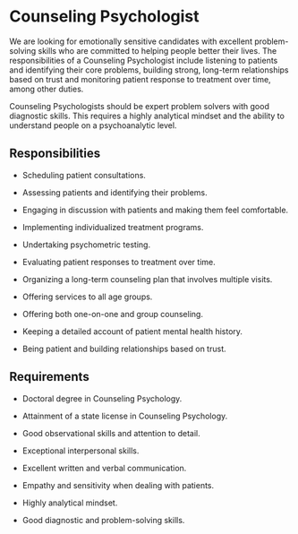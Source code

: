 # Counseling Psychologist

We are looking for emotionally sensitive candidates with excellent problem-solving skills who are committed to helping people better their lives. The responsibilities of a Counseling Psychologist include listening to patients and identifying their core problems, building strong, long-term relationships based on trust and monitoring patient response to treatment over time, among other duties.

Counseling Psychologists should be expert problem solvers with good diagnostic skills. This requires a highly analytical mindset and the ability to understand people on a psychoanalytic level.

## Responsibilities

* Scheduling patient consultations.

* Assessing patients and identifying their problems.

* Engaging in discussion with patients and making them feel comfortable.

* Implementing individualized treatment programs.

* Undertaking psychometric testing.

* Evaluating patient responses to treatment over time.

* Organizing a long-term counseling plan that involves multiple visits.

* Offering services to all age groups.

* Offering both one-on-one and group counseling.

* Keeping a detailed account of patient mental health history.

* Being patient and building relationships based on trust.

## Requirements

* Doctoral degree in Counseling Psychology.

* Attainment of a state license in Counseling Psychology.

* Good observational skills and attention to detail.

* Exceptional interpersonal skills.

* Excellent written and verbal communication.

* Empathy and sensitivity when dealing with patients.

* Highly analytical mindset.

* Good diagnostic and problem-solving skills.

